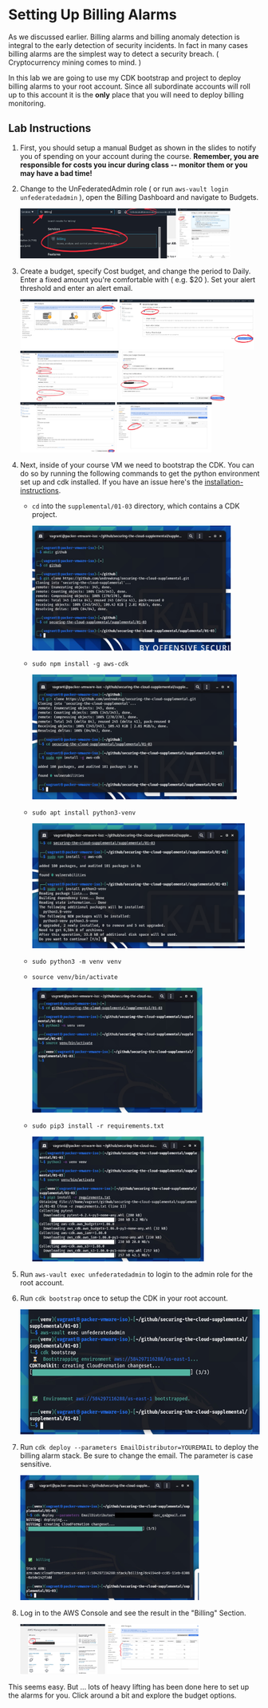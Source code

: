 # Setting Up Billing Alarms

As we discussed earlier.  Billing alarms and billing anomaly detection is integral
to the early detection of security incidents.  In fact in many cases billing alarms
are the simplest way to detect a security breach.  ( Cryptocurrency mining comes to mind. )

In this lab we are going to use my CDK bootstrap and project to deploy billing alarms to your root account.  Since all subordinate accounts will roll up to this account it is the 
**only** place that you will need to deploy billing monitoring.

## Lab Instructions 

1. First, you should setup a manual Budget as shown in the slides to notify you of spending on your account during the course. **Remember, you are responsible for costs you incur during class -- monitor them or you may have a bad time!**
2. Change to the UnFederatedAdmin role ( or run `aws-vault login unfederatedadmin` ), open the Billing Dashboard and navigate to Budgets.

   <img src="images/2-a.jpeg" height="100">
   <img src="images/2-b.jpeg" height="100">

3. Create a budget, specify Cost budget, and change the period to Daily. Enter a fixed amount you're comfortable with ( e.g. $20 ). Set your alert threshold and enter an alert email.

   <img src="images/3-a.jpeg" height="100">
   <img src="images/3-b.jpeg" height="100">
   <img src="images/3-c.jpeg" height="100">
   <img src="images/3-d.jpeg" height="100">
   <img src="images/3-e.jpeg" height="100">
   <img src="images/3-f.jpeg" height="100">

4. Next, inside of your course VM we need to bootstrap the CDK.  You can do so by running the following commands to get the python environment set up and cdk installed. If you have an issue here's the [installation-instructions](https://docs.aws.amazon.com/cdk/latest/guide/getting_started.html).
   * `cd` into the `supplemental/01-03` directory, which contains a CDK project.

      <img src="images/4-a.jpeg" height="250">

   * `sudo npm install -g aws-cdk`

      <img src="images/4-b.png" height="250">

   * `sudo apt install python3-venv`

      <img src="images/4-c.png" height="250">

   * `sudo python3 -m venv venv`
   * `source venv/bin/activate`

      <img src="images/4-d.jpeg" height="250">

   * `sudo pip3 install -r requirements.txt`

      <img src="images/4-e.jpeg" height="250">

5. Run `aws-vault exec unfederatedadmin` to login to the admin role for the root account.
6. Run `cdk bootstrap` once to setup the CDK in your root account.

   <img src="images/6-a.jpeg" height="250">

7. Run `cdk deploy --parameters EmailDistributor=YOUREMAIL` to deploy the billing alarm stack.  Be sure to change the email. The parameter is case sensitive.

   <img src="images/7-a.jpeg" height="250">

8. Log in to the AWS Console and see the result in the "Billing" Section.

   <img src="images/8-a.jpeg" height="100">
   <img src="images/8-b.jpeg" height="100">

This seems easy.  But ... lots of heavy lifting has been done here to set up the alarms for you.  Click around a bit and explore the budget options.
